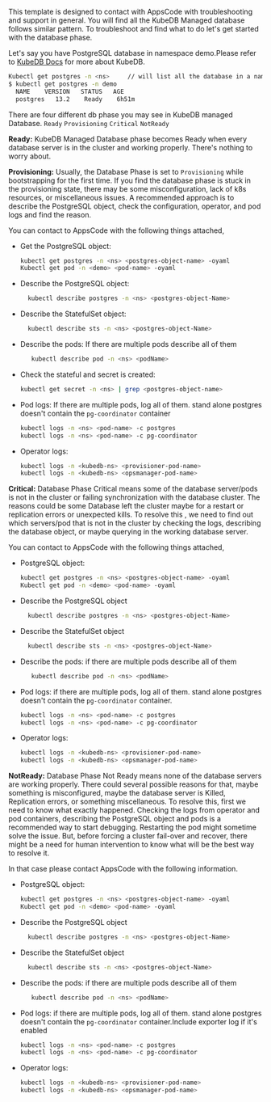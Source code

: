 This template is designed to contact with AppsCode with troubleshooting and support in general. You will find all the KubeDB Managed database follows similar pattern. To troubleshoot and find what to do let's get started with the database phase.

Let's say you have PostgreSQL database in namespace demo.Please refer to [KubeDB Docs](https://kubedb.com/docs/v2023.01.31/guides/postgres/) for more about KubeDB.
```bash
Kubectl get postgres -n <ns>     // will list all the database in a namesapce  
$ kubectl get postgres -n demo
  NAME    VERSION   STATUS   AGE
  postgres   13.2    Ready    6h51m
```
There are four different db phase you may see in KubeDB managed Database.
``Ready`` ``Provisioning`` ``Critical`` ``NotReady``

**Ready:** KubeDB Managed Database phase becomes Ready when every database server is in the cluster and working properly. There's nothing to worry about.

**Provisioning:** Usually, the Database Phase is set to `Provisioning` while bootstrapping for the first time. If you find the database phase is stuck in the provisioning state,
there may be some misconfiguration, lack of k8s resources, or miscellaneous issues.
A recommended approach is to describe the PostgreSQL object, check the configuration, operator, and pod logs and find the reason.

You can contact to AppsCode with the following things attached,
- Get the PostgreSQL object:
    ```bash
    kubectl get postgres -n <ns> <postgres-object-name> -oyaml
    Kubectl get pod -n <demo> <pod-name> -oyaml 
    ```
- Describe the PostgreSQL object:
    ```bash
      kubectl describe postgres -n <ns> <postgres-object-Name> 
    ```
- Describe the StatefulSet object:
    ```bash
      kubectl describe sts -n <ns> <postgres-object-Name>
    ```
- Describe the pods: If there are multiple pods describe all of them
    ```bash
       kubectl describe pod -n <ns> <podName> 
    ```
- Check the stateful and secret is created:
    ```bash
    kubectl get secret -n <ns> | grep <postgres-object-name>
    ```
- Pod logs: If there are multiple pods, log all of them. stand alone postgres doesn't contain the `pg-coordinator` container
    ```bash
    kubectl logs -n <ns> <pod-name> -c postgres
    kubectl logs -n <ns> <pod-name> -c pg-coordinator  
    ```
- Operator logs:
    ```bash
    kubectl logs -n <kubedb-ns> <provisioner-pod-name>
    kubectl logs -n <kubedb-ns> <opsmanager-pod-name>
    ```

**Critical:** Database Phase Critical means some of the database server/pods is not in the cluster or failing synchronization with the database cluster.
The reasons could be some Database left the cluster maybe for a restart or replication errors or unexpected kills.
To resolve this , we need to  find out which servers/pod that is not in the cluster by checking the logs, describing the database object, or maybe querying in the working database server.

You can contact to AppsCode with the following things attached,

- PostgreSQL object:
    ```bash
    kubectl get postgres -n <ns> <postgres-object-name> -oyaml
    Kubectl get pod -n <demo> <pod-name> -oyaml 
    ```
- Describe the PostgreSQL object
    ```bash
      kubectl describe postgres -n <ns> <postgres-object-Name> 
    ```
- Describe the StatefulSet object
    ```bash
      kubectl describe sts -n <ns> <postgres-object-Name>
    ```
- Describe the pods: if there are multiple pods describe all of them
    ```bash
       kubectl describe pod -n <ns> <podName> 
    ```
- Pod logs:  if there are multiple pods, log all of them. stand alone postgres doesn't contain the `pg-coordinator` container.
    ```bash
    kubectl logs -n <ns> <pod-name> -c postgres
    kubectl logs -n <ns> <pod-name> -c pg-coordinator  
    ```
- Operator logs:
    ```bash
    kubectl logs -n <kubedb-ns> <provisioner-pod-name>
    kubectl logs -n <kubedb-ns> <opsmanager-pod-name>
    ```

**NotReady:** Database Phase Not Ready means none of the database servers are working properly. There could several possible reasons for that, maybe something is misconfigured,
maybe the database server is Killed, Replication errors, or something miscellaneous.
To resolve this, first we need to know what exactly happened. Checking the logs from operator and pod containers, describing the PostgreSQL object and pods is a recommended way to start debugging. Restarting the pod might sometime solve the issue. But, before forcing a cluster fail-over and recover,
there might be a need for human intervention to know what will be the best way to resolve it.

In that case please contact AppsCode with the following information.

- PostgreSQL object:
    ```bash
    kubectl get postgres -n <ns> <postgres-object-name> -oyaml
    Kubectl get pod -n <demo> <pod-name> -oyaml 
    ```
- Describe the PostgreSQL object
    ```bash
      kubectl describe postgres -n <ns> <postgres-object-Name> 
    ```
- Describe the StatefulSet object
    ```bash
      kubectl describe sts -n <ns> <postgres-object-Name>
    ```
- Describe the pods: if there are multiple pods describe all of them
    ```bash
       kubectl describe pod -n <ns> <podName> 
    ```
- Pod logs:  if there are multiple pods, log all of them. stand alone postgres doesn't contain the `pg-coordinator` container.Include exporter log if it's enabled
    ```bash
    kubectl logs -n <ns> <pod-name> -c postgres
    kubectl logs -n <ns> <pod-name> -c pg-coordinator
    ```
- Operator logs:
    ```bash
    kubectl logs -n <kubedb-ns> <provisioner-pod-name>
    kubectl logs -n <kubedb-ns> <opsmanager-pod-name>
    ```